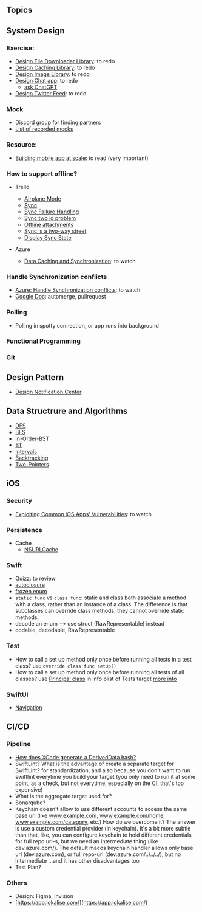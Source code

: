 ## Topics

## System Design

### Exercise:
- [Design File Downloader Library](https://github.com/weeeBox/mobile-system-design/blob/master/exercises/file-downloader-library.md): to redo
- [Design Caching Library](https://github.com/weeeBox/mobile-system-design/blob/master/exercises/caching-library.md): to redo
- [Design Image Library](https://github.com/weeeBox/mobile-system-design/blob/master/exercises/image-library.md): to redo
- [Design Chat app](https://github.com/weeeBox/mobile-system-design/blob/master/exercises/chat-app.md): to redo
  - [ask ChatGPT](https://bit.ly/3XNnYzY)
- [Design Twitter Feed](https://github.com/weeeBox/mobile-system-design): to redo

### Mock
- [Discord group](https://discord.com/invite/AWDNrvqban) for finding partners
- [List of recorded mocks](https://codeshare.io/mobiledesignmocks)

### Resource:
- [Building mobile app at scale](https://drive.google.com/drive/u/0/folders/1DuozSvEJN7-W0tY26dkhJxm1VutSO8Kn): to read (very important)

### How to support offline?
- Trello
  - [Airplane Mode](https://tech.trello.com/sync-architecture/)
  - [Sync](https://tech.trello.com/syncing-changes/)
  - [Sync Failure Handling](https://tech.trello.com/sync-failure-handling/)
  - [Sync two id problem](https://tech.trello.com/sync-two-id-problem/)
  - [Offline attachments](https://tech.trello.com/sync-offline-attachments/)
  - [Sync is a two-way street](https://tech.trello.com/sync-downloads/)
  - [Display Sync State](https://tech.trello.com/sync-indicators/)

- Azure
  - [Data Caching and Synchronization](https://www.youtube.com/watch?v=X6VdfcrDU-I&ab_channel=XamarinUniversity): to watch
  
### Handle Synchronization conflicts
- [Azure: Handle Synchronization conflicts](https://www.youtube.com/watch?v=aIuxJHq0NYY&ab_channel=XamarinUniversity): to watch
- [Google Doc](https://www.youtube.com/watch?v=B5NULPSiOGw&ab_channel=InfoQ): automerge, pullrequest

### Polling
- Polling in spotty connection, or app runs into background

### Functional Programming


### Git

## Design Pattern
- [Design Notification Center](https://github.com/100mango/SwiftNotificationCenter)

## Data Structrure and Algorithms

- [DFS](https://leetcode.com/list?selectedList=e75upz5g)
- [BFS](https://leetcode.com/list?selectedList=et5pil9r)
- [In-Order-BST](https://leetcode.com/list?selectedList=euqf8w3g)
- [BT](https://leetcode.com/list?selectedList=oncud9uc)
- [Intervals](https://leetcode.com/list?selectedList=9fsxo1iv)
- [Backtracking](https://leetcode.com/list?selectedList=ow32n1i1)
- [Two-Pointers](https://leetcode.com/list?selectedList=odn1wlys)

## iOS

### Security
- [Exploiting Common iOS Apps’ Vulnerabilities](https://www.youtube.com/watch?v=RLzbHHoEKo8&ab_channel=InfoQ): to watch

### Persistence
- Cache
  - [NSURLCache](https://nshipster.com/nsurlcache/)

### Swift
- [Quizz](https://jasper-foe-e81.notion.site/F-L-A-S-H-C-A-R-D-S-592bc284ccce4b3991aa8044705bf573): to review
- [autoclosure](https://www.swiftbysundell.com/articles/using-autoclosure-when-designing-swift-apis/)
- [frozen enum](https://useyourloaf.com/blog/swift-5-frozen-enums/)
- `static func` vs `class func`: static and class both associate a method with a class, rather than an instance of a class. The difference is that subclasses can override class methods; they cannot override static methods.
- decode an enum --> use struct (RawRepresentable) instead
- codable, decodable, RawRepresentable

### Test
- How to call a set up method only once before running all tests in a test class? use `override class func setUp()`
- How to call a set up method only once before running all tests of all classes? use [Principal class](https://apple.co/3wclsYk) in info plist of Tests target [more info](https://bit.ly/3QPGIfC)

### SwiftUI
- [Navigation](https://github.com/pointfreeco/swiftui-navigation)

## CI/CD

### Pipeline
- [How does XCode generate a DerivedData hash?](https://github.com/chipbk10/IOSSwiftBestPractice/blob/main/IOSSwiftBestPractice/CICD/GenerateDerivedDataHash.swift)
- SwiftLint? What is the advantage of create a separate target for SwiftLint? for standardization, and also because you don't want to run swiftlint everytime you build your target (you only need to run it at some point, as a check, but not everytime, especially on the CI, that's too expensive)
- What is the aggregate target used for?
- Sonarqube?
- Keychain doesn't allow to use different accounts to access the same base url (like www.example.com, www.example.com/home, www.example.com/category, etc.) How do we overcome it? The answer is use a custom credential provider (in keychain). It's a bit more subtle than that, like, you can configure keychain to hold different credentials for full repo url-s, but we need an intermediate thing (like dev.azure.com/<organization>). The default macos keychain handler allows only base url (dev.azure.com), or full repo-url (dev.azure.com/../../../<reponame>), but no intermediate ...and it has other disadvantages too
- Test Plan?

### Others
- Design: Figma, Invision
- [https://app.lokalise.com/](https://app.lokalise.com/)
